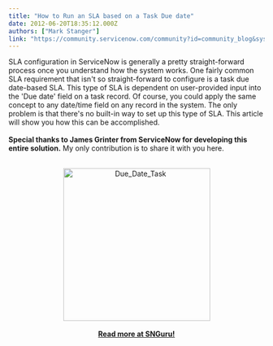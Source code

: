 ```yaml
---
title: "How to Run an SLA based on a Task Due date"
date: 2012-06-20T18:35:12.000Z
authors: ["Mark Stanger"]
link: "https://community.servicenow.com/community?id=community_blog&sys_id=853e2e6ddbd0dbc01dcaf3231f9619ac"
---
```

<p>SLA configuration in ServiceNow is generally a pretty straight-forward process once you understand how the system works. One fairly common SLA requirement that isn't so straight-forward to configure is a task due date-based SLA. This type of SLA is dependent on user-provided input into the 'Due date' field on a task record. Of course, you could apply the same concept to any date/time field on any record in the system. The only problem is that there's no built-in way to set up this type of SLA. This article will show you how this can be accomplished.<br /><br /><b>Special thanks to James Grinter from ServiceNow for developing this entire solution.</b> My only contribution is to share it with you here.<br /><br /><center><a href="http://www.servicenowguru.com/system-definition/sla-task-due-date/"><img src="http://www.servicenowguru.com/wp-content/uploads/2012/06/Due_Date_Task-289x300.png" alt="Due_Date_Task" title="Due_Date_Task" width="289" height="300" class="aligncenter size-medium wp-image-4478" /></a><br /><br /><a href="http://www.servicenowguru.com/system-definition/sla-task-due-date/" target="_blank"><b>Read more at SNGuru!</b></a><br /></center><br /><!--break--></p>